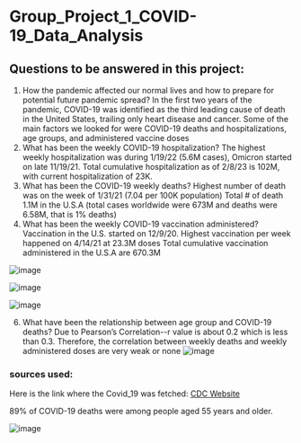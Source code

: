 # Group_Project_1_COVID-19_Data_Analysis

## Questions to be answered in this project:

1. How the pandemic affected our normal lives and how to prepare for potential future pandemic spread?
  In the first two years of the pandemic, COVID-19 was identified as the third leading cause of death in the United States, trailing only heart disease and cancer.
  Some of the main factors we looked for were COVID-19 deaths and hospitalizations, age groups, and administered vaccine doses
2. What has been the weekly COVID-19 hospitalization?
   The highest weekly hospitalization was during 1/19/22 (5.6M cases), Omicron started on late 11/19/21. Total cumulative hospitalization as of 2/8/23 is 102M,  
   with current hospitalization of 23K. 
3. What has been the COVID-19 weekly deaths?
   Highest number of death was on the week of 1/31/21 (7.04 per 100K population)
   Total # of death 1.1M in the U.S.A (total cases worldwide were 673M and deaths were 6.58M, that is 1% deaths)
4.  What has been the weekly COVID-19 vaccination administered?
    Vaccination in the U.S. started on 12/9/20. Highest vaccination per week happened on 4/14/21 at 23.3M doses Total cumulative vaccination administered in the 
    U.S.A are 670.3M

   ![image](https://github.com/esu75/Group_Project_1/assets/118146659/7974e7fc-b73d-406c-8b9c-566686888d8d)
    
    
   ![image](https://github.com/esu75/Group_Project_1/assets/118146659/db2b33ae-f240-47c4-9ace-e09d76ecb900)
    
   ![image](https://github.com/esu75/Group_Project_1/assets/118146659/e4abb35e-8d0a-4a83-86f6-bf393c16c8f1)


6. What have been the relationship between age group and COVID-19 deaths?
 Due to Pearson’s Correlation--r value is about 0.2 which is less than 0.3. Therefore, the correlation between weekly deaths and weekly administered doses are very 
 weak or none
![image](https://github.com/esu75/Group_Project_1/assets/118146659/fe200bcb-26c2-4397-8f46-8072fddd2b14)



### sources used:
Here is the link where the Covid_19 was fetched:
[CDC Website](https://covid.cdc.gov/covid-data-tracker/#trends_select_select_00)

















89% of COVID-19 deaths were among people aged 55 years and older.


![image](https://github.com/esu75/Group_Project_1/assets/118146659/16828a0d-aee7-4cc3-b25e-b9fb9f0cd580)
